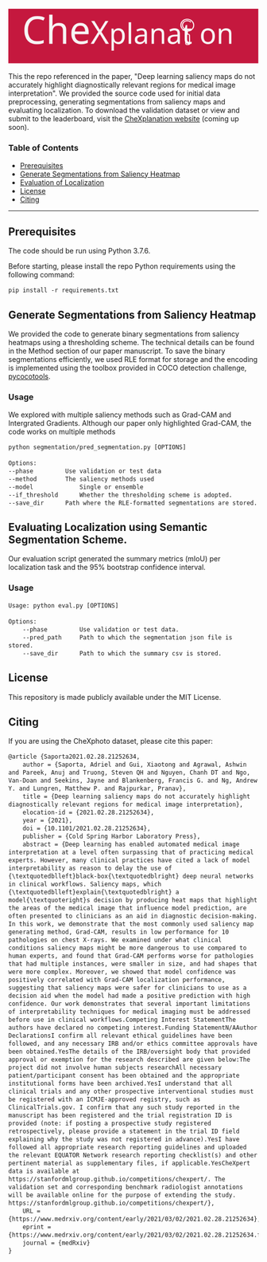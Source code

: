 ![LOGO](/img/CheXplanation.svg)

This the repo referenced in the paper, "Deep learning saliency maps do not accurately highlight diagnostically relevant regions for medical image interpretation". We provided the source code used for initial data preprocessing, generating segmentations from saliency maps and evaluating localization. To download the validation dataset or view and submit to the leaderboard, visit the [CheXplanation website](https://stanfordmlgroup.github.io/competitions/chexplanation/) (coming up soon). 

### Table of Contents

- [Prerequisites](#prereqs)
- [Generate Segmentations from Saliency Heatmap](#segm)
- [Evaluation of Localization](#eval)
- [License](#license)
- [Citing](#citing)

---

<a name="prereqs"></a>

## Prerequisites

The code should be run using Python 3.7.6.

Before starting, please install the repo Python requirements using the following command:
```
pip install -r requirements.txt
```

<a name="segm"></a>

## Generate Segmentations from Saliency Heatmap
We provided the code to generate binary segmentations from saliency heatmaps using a thresholding scheme. The technical details can be found in the Method section of our paper manuscript. To save the binary segmentations efficiently, we used RLE format for storage and the encoding is implemented using the toolbox provided in COCO detection challenge, [pycocotools](https://github.com/cocodataset/cocoapi/tree/master/PythonAPI/pycocotools).

### Usage 

We explored with multiple saliency methods such as Grad-CAM and Intergrated Gradients. Although our paper only highlighted Grad-CAM, the code works on multiple methods

```
python segmentation/pred_segmentation.py [OPTIONS]

Options:
--phase			Use validation or test data
--method   		The saliency methods used
--model     		Single or ensemble
--if_threshold 		Whether the thresholding scheme is adopted.
--save_dir 		Path where the RLE-formatted segmentations are stored.
```

<a name="synthetic"></a>

## Evaluating Localization using Semantic Segmentation Scheme.

Our evaluation script generated the summary metrics (mIoU) per localization task and the 95% bootstrap confidence interval.

### Usage

```
Usage: python eval.py [OPTIONS]

Options:
    --phase      	Use validation or test data.
    --pred_path 	Path to which the segmentation json file is stored.
    --save_dir 		Path to which the summary csv is stored.
```


<a name="license"></a>

## License

This repository is made publicly available under the MIT License.

<a name="citing"></a>

## Citing

If you are using the CheXphoto dataset, please cite this paper:

```
@article {Saporta2021.02.28.21252634,
	author = {Saporta, Adriel and Gui, Xiaotong and Agrawal, Ashwin and Pareek, Anuj and Truong, Steven QH and Nguyen, Chanh DT and Ngo, Van-Doan and Seekins, Jayne and Blankenberg, Francis G. and Ng, Andrew Y. and Lungren, Matthew P. and Rajpurkar, Pranav},
	title = {Deep learning saliency maps do not accurately highlight diagnostically relevant regions for medical image interpretation},
	elocation-id = {2021.02.28.21252634},
	year = {2021},
	doi = {10.1101/2021.02.28.21252634},
	publisher = {Cold Spring Harbor Laboratory Press},
	abstract = {Deep learning has enabled automated medical image interpretation at a level often surpassing that of practicing medical experts. However, many clinical practices have cited a lack of model interpretability as reason to delay the use of {\textquotedblleft}black-box{\textquotedblright} deep neural networks in clinical workflows. Saliency maps, which {\textquotedblleft}explain{\textquotedblright} a model{\textquoteright}s decision by producing heat maps that highlight the areas of the medical image that influence model prediction, are often presented to clinicians as an aid in diagnostic decision-making. In this work, we demonstrate that the most commonly used saliency map generating method, Grad-CAM, results in low performance for 10 pathologies on chest X-rays. We examined under what clinical conditions saliency maps might be more dangerous to use compared to human experts, and found that Grad-CAM performs worse for pathologies that had multiple instances, were smaller in size, and had shapes that were more complex. Moreover, we showed that model confidence was positively correlated with Grad-CAM localization performance, suggesting that saliency maps were safer for clinicians to use as a decision aid when the model had made a positive prediction with high confidence. Our work demonstrates that several important limitations of interpretability techniques for medical imaging must be addressed before use in clinical workflows.Competing Interest StatementThe authors have declared no competing interest.Funding StatementN/AAuthor DeclarationsI confirm all relevant ethical guidelines have been followed, and any necessary IRB and/or ethics committee approvals have been obtained.YesThe details of the IRB/oversight body that provided approval or exemption for the research described are given below:The project did not involve human subjects researchAll necessary patient/participant consent has been obtained and the appropriate institutional forms have been archived.YesI understand that all clinical trials and any other prospective interventional studies must be registered with an ICMJE-approved registry, such as ClinicalTrials.gov. I confirm that any such study reported in the manuscript has been registered and the trial registration ID is provided (note: if posting a prospective study registered retrospectively, please provide a statement in the trial ID field explaining why the study was not registered in advance).YesI have followed all appropriate research reporting guidelines and uploaded the relevant EQUATOR Network research reporting checklist(s) and other pertinent material as supplementary files, if applicable.YesCheXpert data is available at https://stanfordmlgroup.github.io/competitions/chexpert/. The validation set and corresponding benchmark radiologist annotations will be available online for the purpose of extending the study. https://stanfordmlgroup.github.io/competitions/chexpert/},
	URL = {https://www.medrxiv.org/content/early/2021/03/02/2021.02.28.21252634},
	eprint = {https://www.medrxiv.org/content/early/2021/03/02/2021.02.28.21252634.full.pdf},
	journal = {medRxiv}
}
```

 
